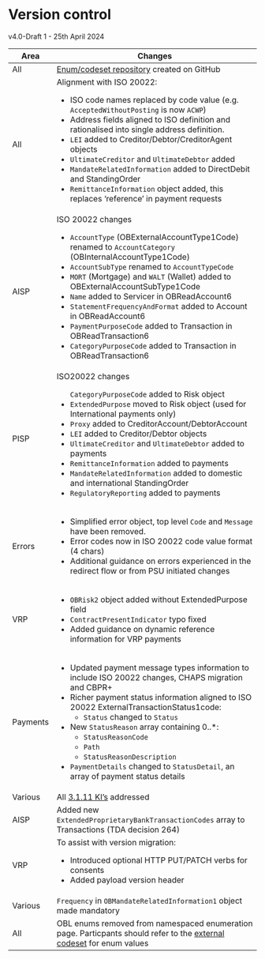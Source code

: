 # Version control


v4.0-Draft 1 - 25th April 2024

| Area | Changes |
| --- | --- |
| All | [Enum/codeset repository](https://github.com/OpenBankingUK/External_Internal_CodeSets) created on GitHub |
| All | Alignment with ISO 20022:<br><ul><li>ISO code names replaced by code value (e.g. `AcceptedWithoutPosting` is now `ACWP`)</li><li>Address fields aligned to ISO definition and rationalised into single address definition.</li><li>`LEI` added to Creditor/Debtor/CreditorAgent objects</li><li>`UltimateCreditor` and `UltimateDebtor` added</li><li>`MandateRelatedInformation` added to DirectDebit and StandingOrder</li><li>`RemittanceInformation` object added, this replaces ‘reference’ in payment requests</li></ul> |
| AISP |ISO 20022 changes<br><ul><li>`AccountType` (OBExternalAccountType1Code) renamed to `AccountCategory` (OBInternalAccountType1Code)<li>`AccountSubType` renamed to `AccountTypeCode`</li><li>`MORT` (Mortgage) and `WALT` (Wallet) added to OBExternalAccountSubType1Code</li><li>`Name` added to Servicer in OBReadAccount6</li><li>`StatementFrequencyAndFormat` added to Account in OBReadAccount6</li><li>`PaymentPurposeCode` added to Transaction in OBReadTransaction6</li><li>`CategoryPurposeCode` added to Transaction in OBReadTransaction6</li></ul> |
| PISP | ISO20022 changes<br><ul>`CategoryPurposeCode` added to Risk object</li><li>`ExtendedPurpose` moved to Risk object (used for International payments only)</li><li>`Proxy` added to CreditorAccount/DebtorAccount</li><li>`LEI` added to Creditor/Debtor objects</li><li>`UltimateCreditor` and `UltimateDebtor` added to payments</li><li>`RemittanceInformation` added to payments</li><li>`MandateRelatedInformation` added to domestic and international StandingOrder</li><li>`RegulatoryReporting` added to payments</li></ul> |
| Errors | <ul><li>Simplified error object, top level `Code` and `Message` have been removed.</li><li>Error codes now in ISO 20022 code value format (4 chars)</li><li>Additional guidance on errors experienced in the redirect flow or from PSU initiated changes</li></ul> |
| VRP | <ul><li>`OBRisk2` object added without ExtendedPurpose field</li><li>`ContractPresentIndicator` typo fixed</li><li>Added guidance on dynamic reference information for VRP payments</li></ul> |
| Payments | <ul><li>Updated payment message types information to include ISO 20022 changes, CHAPS migration and CBPR+</li><li>Richer payment status information aligned to ISO 20022 ExternalTransactionStatus1code:<ul><li>`Status` changed to `Status`</li></ul></li><li>New `StatusReason` array containing 0..*:<ul><li>`StatusReasonCode`</li><li>`Path`</li><li>`StatusReasonDescription`</li></ul></li><li>`PaymentDetails` changed to `StatusDetail`, an array of payment status details</li></ul></li></ul>|
| Various | All [3.1.11 KI’s](https://openbanking.atlassian.net/wiki/spaces/DZ/pages/47546479/Known+Specification+Issues) addressed |
| AISP | Added new `ExtendedProprietaryBankTransactionCodes` array to Transactions (TDA decision 264) |
| VRP| To assist with version migration:<ul><li>Introduced optional HTTP PUT/PATCH verbs for consents</li><li>Added payload version header</li></ul>|
| Various|`Frequency` in `OBMandateRelatedInformation1` object made mandatory |
|All | OBL enums removed from namespaced enumeration page.  Particpants should refer to the [external codeset](https://github.com/OpenBankingUK/External_Internal_CodeSets) for enum values |










